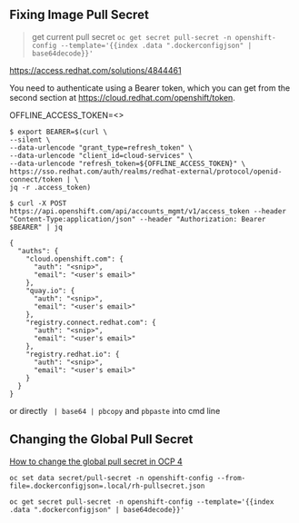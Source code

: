 




## Fixing Image Pull Secret

> get current pull secret
  `oc get secret pull-secret -n openshift-config --template='{{index .data ".dockerconfigjson" | base64decode}}'`

https://access.redhat.com/solutions/4844461

You need to authenticate using a Bearer token, which you can get from the second section at https://cloud.redhat.com/openshift/token. 

OFFLINE_ACCESS_TOKEN=<>

```
$ export BEARER=$(curl \
--silent \
--data-urlencode "grant_type=refresh_token" \
--data-urlencode "client_id=cloud-services" \
--data-urlencode "refresh_token=${OFFLINE_ACCESS_TOKEN}" \
https://sso.redhat.com/auth/realms/redhat-external/protocol/openid-connect/token | \
jq -r .access_token)
```


```
$ curl -X POST https://api.openshift.com/api/accounts_mgmt/v1/access_token --header "Content-Type:application/json" --header "Authorization: Bearer $BEARER" | jq

{
  "auths": {
    "cloud.openshift.com": {
      "auth": "<snip>",
      "email": "<user's email>"
    },
    "quay.io": {
      "auth": "<snip>",
      "email": "<user's email>"
    },
    "registry.connect.redhat.com": {
      "auth": "<snip>",
      "email": "<user's email>"
    },
    "registry.redhat.io": {
      "auth": "<snip>",
      "email": "<user's email>"
    }
  }
}
```

or directly  ` | base64 | pbcopy` and `pbpaste` into cmd line

## Changing the Global Pull Secret 

[How to change the global pull secret in OCP 4](https://access.redhat.com/solutions/4902871)

`oc set data secret/pull-secret -n openshift-config --from-file=.dockerconfigjson=.local/rh-pullsecret.json`

`oc get secret pull-secret -n openshift-config --template='{{index .data ".dockerconfigjson" | base64decode}}'`